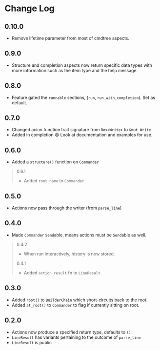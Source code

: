 # Change Log

## 0.10.0

- Remove lifetime parameter from most of cmdtree aspects.

## 0.9.0

- Structure and completion aspects now return specific data types with more information such as the item type and the help message.

## 0.8.0

- Feature gated the `runnable` sections, (`run`, `run_with_completion`). Set as default.

## 0.7.0

- Changed acion function trait signature from `Box<Write>` to `&mut Write`
- Added in completion :smile: Look at documentation and examples for use.

## 0.6.0

- Added a `structure()` function on `Commander`

> 0.6.1
> - Added `root_name` to `Commander`

## 0.5.0

- Actions now pass through the writer (from `parse_line`)

## 0.4.0

- Made `Commander` `Send`able, means actions must be `Send`able as well.

> 0.4.2
> - When run interactively, history is now stored.
> 
> 0.4.1
> - Added `action_result` fn to `LineResult`

## 0.3.0

- Added `root()` to `BuilderChain` which short-circuits back to the root.
- Added `at_root()` to `Commander` to flag if currently sitting on root.

## 0.2.0

- Actions now produce a specified return type, defaults to `()`
- `LineResult` has variants pertaining to the outcome of `parse_line`
- `LineResult` is public
